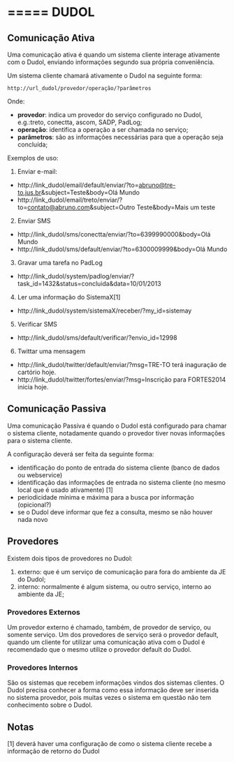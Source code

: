 =====
DUDOL
=====



Comunicação Ativa
----------------------

Uma comunicação ativa é quando um sistema cliente interage ativamente com o Dudol, enviando informações segundo sua própria conveniência.

Um sistema cliente chamará ativamente o Dudol na seguinte forma:

`http://url_dudol/provedor/operação/?parâmetros`

Onde:

- **provedor**: indica um provedor do serviço configurado no Dudol, e.g.:treto, conectta, ascom, SADP, PadLog;
- **operação**: identifica a operação a ser chamada no serviço;
- **parâmetros**: são as informações necessárias para que a operação seja concluída;

Exemplos de uso:

1. Enviar e-mail:
  - http://link_dudol/email/default/enviar/?to=abruno@tre-to.jus.br&subject=Teste&body=Olá Mundo
  - http://link_dudol/email/treto/enviar/?to=contato@abruno.com&subject=Outro Teste&body=Mais um teste
2. Enviar SMS
  - http://link_dudol/sms/conectta/enviar/?to=6399990000&body=Olá Mundo
  - http://link_dudol/sms/default/enviar/?to=6300009999&body=Olá Mundo
3. Gravar uma tarefa no PadLog
  - http://link_dudol/system/padlog/enviar/?task_id=1432&status=concluida&data=10/01/2013
4. Ler uma informação do SistemaX[1]
  - http://link_dudol/system/sistemaX/receber/?my_id=sistemay
5. Verificar SMS
  - http://link_dudol/sms/default/verificar/?envio_id=12998
6. Twittar uma mensagem
  - http://link_dudol/twitter/default/enviar/?msg=TRE-TO terá inaguração de cartório hoje.
  - http://link_dudol/twitter/fortes/enviar/?msg=Inscrição para FORTES2014 inicia hoje.

Comunicação Passiva
--------------------

Uma comunicação Passiva é quando o Dudol está configurado para chamar o sistema cliente, notadamente quando o provedor tiver novas informações para o sistema cliente.

A configuração deverá ser feita da seguinte forma:
- identificação do ponto de entrada do sistema cliente (banco de dados ou webservice)
- identificação das informações de entrada no sistema cliente (no mesmo local que é usado ativamente) [1]
- periodicidade mínima e máxima para a busca por informação (opicional?)
- se o Dudol deve informar que fez a consulta, mesmo se não houver nada novo

Provedores
----------

Existem dois tipos de provedores no Dudol:

1. externo: que é um serviço de comunicação para fora do ambiente da JE do Dudol;
2. interno: normalmente é algum sistema, ou outro serviço, interno ao ambiente da JE;

### Provedores Externos

Um provedor externo é chamado, também, de provedor de serviço, ou somente serviço. Um dos provedores de serviço será o provedor default, quando um cliente for utilizar uma comunicação ativa com o Dudol é recomendado que o mesmo utilize o provedor default do Dudol.

### Provedores Internos

São os sistemas que recebem informações vindos dos sistemas clientes. O Dudol precisa conhecer a forma como essa informação deve ser inserida no sistema provedor, pois muitas vezes o sistema em questão não tem conhecimento sobre o Dudol.

Notas
-----
[1] deverá haver uma configuração de como o sistema cliente recebe a informação de retorno do Dudol
